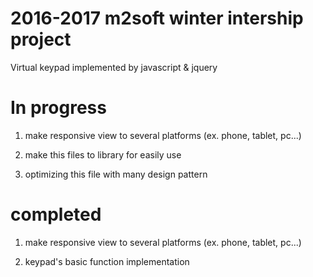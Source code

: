 
# 2016-2017 m2soft winter intership project
Virtual keypad implemented by javascript & jquery

# In progress

1. make responsive view to several platforms (ex. phone, tablet, pc...)
 
2. make this files to library for easily use
 
3. optimizing this file with many design pattern

# completed

1. make responsive view to several platforms (ex. phone, tablet, pc...)

2. keypad's basic function implementation
